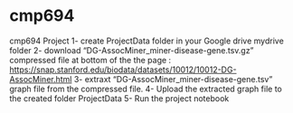 # cmp694
cmp694 Project
1-	create ProjectData folder in your Google drive mydrive folder
2-	download “DG-AssocMiner_miner-disease-gene.tsv.gz”  compressed file at bottom of the the page :
https://snap.stanford.edu/biodata/datasets/10012/10012-DG-AssocMiner.html
3-	extraxt “DG-AssocMiner_miner-disease-gene.tsv” graph file from the compressed file.
4-	Upload the extracted graph file to the created folder ProjectData
5-	Run the project notebook


